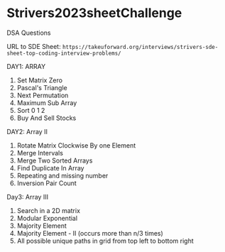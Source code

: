 # Strivers2023sheetChallenge
DSA Questions

URL to SDE Sheet: `https://takeuforward.org/interviews/strivers-sde-sheet-top-coding-interview-problems/`

DAY1: ARRAY
1. Set Matrix Zero
2. Pascal's Triangle
3. Next Permutation
4. Maximum Sub Array
5. Sort 0 1 2          
6. Buy And Sell Stocks

DAY2: Array II
1. Rotate Matrix Clockwise By one Element
2. Merge Intervals
3. Merge Two Sorted Arrays
4. Find Duplicate In Array
5. Repeating and missing number
6. Inversion Pair Count

Day3: Array III
1. Search in a 2D matrix
2. Modular Exponential
3. Majority Element
4. Majority Element - II (occurs more than n/3 times)
5. All possible unique paths in grid from top left to bottom right
